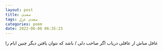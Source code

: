 ```yaml
---
layout: post
title: سعدی
tags: سعدی غزل
categories: poem
date: 2022-06-06 06:35:23
---
```


غافل مباش ار عاقلی دریاب اگر صاحب دلی / باشد که نتوان یافتن دیگر چنین ایام را
